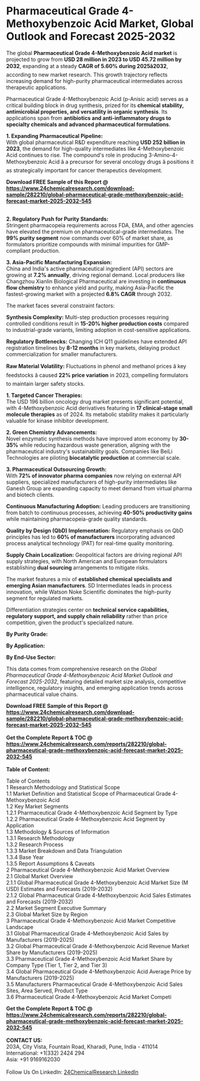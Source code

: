 <h1>Pharmaceutical Grade 4-Methoxybenzoic Acid Market, Global Outlook and Forecast 2025-2032</h1><p>The global <strong>Pharmaceutical Grade 4-Methoxybenzoic Acid market</strong> is projected to grow from <strong>USD 28 million in 2023 to USD 45.72 million by 2032</strong>, expanding at a steady <strong>CAGR of 5.60% during 2025â2032</strong>, according to new market research. This growth trajectory reflects increasing demand for high-purity pharmaceutical intermediates across therapeutic applications.</p><p>Pharmaceutical Grade 4-Methoxybenzoic Acid (p-Anisic acid) serves as a critical building block in drug synthesis, prized for its <strong>chemical stability, antimicrobial properties, and versatility in organic synthesis</strong>. Its applications span from <strong>antibiotics and anti-inflammatory drugs to specialty chemicals and advanced pharmaceutical formulations</strong>.</p><p><strong>1. Expanding Pharmaceutical Pipeline:</strong><br>
With global pharmaceutical R&amp;D expenditure reaching <strong>USD 252 billion in 2023</strong>, the demand for high-quality intermediates like 4-Methoxybenzoic Acid continues to rise. The compound's role in producing 3-Amino-4-Methoxybenzoic Acid â a precursor for several oncology drugs â positions it as strategically important for cancer therapeutics development.</p><div><b>Download FREE Sample of this Report @ 
            <a href="https://www.24chemicalresearch.com/download-sample/282210/global-pharmaceutical-grade-methoxybenzoic-acid-forecast-market-2025-2032-545">
            https://www.24chemicalresearch.com/download-sample/282210/global-pharmaceutical-grade-methoxybenzoic-acid-forecast-market-2025-2032-545</a></b></div><br><p><strong>2. Regulatory Push for Purity Standards:</strong><br>
Stringent pharmacopeia requirements across FDA, EMA, and other agencies have elevated the premium on pharmaceutical-grade intermediates. The <strong>99% purity segment</strong> now commands over 60% of market share, as formulators prioritize compounds with minimal impurities for GMP-compliant production.</p><p><strong>3. Asia-Pacific Manufacturing Expansion:</strong><br>
China and India's active pharmaceutical ingredient (API) sectors are growing at <strong>7.2% annually</strong>, driving regional demand. Local producers like Changzhou Xianlin Biological Pharmaceutical are investing in <strong>continuous flow chemistry</strong> to enhance yield and purity, making Asia-Pacific the fastest-growing market with a projected <strong>6.8% CAGR</strong> through 2032.</p><p>The market faces several constraint factors:</p><p><strong>Synthesis Complexity:</strong> Multi-step production processes requiring controlled conditions result in <strong>15-20% higher production costs</strong> compared to industrial-grade variants, limiting adoption in cost-sensitive applications.</p><p><strong>Regulatory Bottlenecks:</strong> Changing ICH Q11 guidelines have extended API registration timelines by <strong>8-12 months</strong> in key markets, delaying product commercialization for smaller manufacturers.</p><p><strong>Raw Material Volatility:</strong> Fluctuations in phenol and methanol prices â key feedstocks â caused <strong>22% price variation</strong> in 2023, compelling formulators to maintain larger safety stocks.</p><p><strong>1. Targeted Cancer Therapies:</strong><br>
The USD 196 billion oncology drug market presents significant potential, with 4-Methoxybenzoic Acid derivatives featuring in <strong>17 clinical-stage small molecule therapies</strong> as of 2024. Its metabolic stability makes it particularly valuable for kinase inhibitor development.</p><p><strong>2. Green Chemistry Advancements:</strong><br>
Novel enzymatic synthesis methods have improved atom economy by <strong>30-35%</strong> while reducing hazardous waste generation, aligning with the pharmaceutical industry's sustainability goals. Companies like BeiLi Technologies are piloting <strong>biocatalytic production</strong> at commercial scale.</p><p><strong>3. Pharmaceutical Outsourcing Growth:</strong><br>
With <strong>72% of innovator pharma companies</strong> now relying on external API suppliers, specialized manufacturers of high-purity intermediates like Ganesh Group are expanding capacity to meet demand from virtual pharma and biotech clients.</p><p><strong>Continuous Manufacturing Adoption:</strong> Leading producers are transitioning from batch to continuous processes, achieving <strong>40-50% productivity gains</strong> while maintaining pharmacopeia-grade quality standards.</p><p><strong>Quality by Design (QbD) Implementation:</strong> Regulatory emphasis on QbD principles has led to <strong>60% of manufacturers</strong> incorporating advanced process analytical technology (PAT) for real-time quality monitoring.</p><p><strong>Supply Chain Localization:</strong> Geopolitical factors are driving regional API supply strategies, with North American and European formulators establishing <strong>dual sourcing</strong> arrangements to mitigate risks.</p><p>The market features a mix of <strong>established chemical specialists and emerging Asian manufacturers</strong>. SD Intermediates leads in process innovation, while Watson Noke Scientific dominates the high-purity segment for regulated markets.</p><p>Differentiation strategies center on <strong>technical service capabilities, regulatory support, and supply chain reliability</strong> rather than price competition, given the product's specialized nature.</p><p><strong>By Purity Grade:</strong></p><p><strong>By Application:</strong></p><p><strong>By End-Use Sector:</strong></p><p>This data comes from comprehensive research on the <em>Global Pharmaceutical Grade 4-Methoxybenzoic Acid Market Outlook and Forecast 2025-2032</em>, featuring detailed market size analysis, competitive intelligence, regulatory insights, and emerging application trends across pharmaceutical value chains.</p><div><b>Download FREE Sample of this Report @ 
            <a href="https://www.24chemicalresearch.com/download-sample/282210/global-pharmaceutical-grade-methoxybenzoic-acid-forecast-market-2025-2032-545">
            https://www.24chemicalresearch.com/download-sample/282210/global-pharmaceutical-grade-methoxybenzoic-acid-forecast-market-2025-2032-545</a></b></div><br><div><b>Get the Complete Report & TOC @ 
            <a href="https://www.24chemicalresearch.com/reports/282210/global-pharmaceutical-grade-methoxybenzoic-acid-forecast-market-2025-2032-545">
            https://www.24chemicalresearch.com/reports/282210/global-pharmaceutical-grade-methoxybenzoic-acid-forecast-market-2025-2032-545</a></b></div><br>
            <b>Table of Content:</b><p>Table of Contents<br />
1 Research Methodology and Statistical Scope<br />
1.1 Market Definition and Statistical Scope of Pharmaceutical Grade 4-Methoxybenzoic Acid<br />
1.2 Key Market Segments<br />
1.2.1 Pharmaceutical Grade 4-Methoxybenzoic Acid Segment by Type<br />
1.2.2 Pharmaceutical Grade 4-Methoxybenzoic Acid Segment by Application<br />
1.3 Methodology & Sources of Information<br />
1.3.1 Research Methodology<br />
1.3.2 Research Process<br />
1.3.3 Market Breakdown and Data Triangulation<br />
1.3.4 Base Year<br />
1.3.5 Report Assumptions & Caveats<br />
2 Pharmaceutical Grade 4-Methoxybenzoic Acid Market Overview<br />
2.1 Global Market Overview<br />
2.1.1 Global Pharmaceutical Grade 4-Methoxybenzoic Acid Market Size (M USD) Estimates and Forecasts (2019-2032)<br />
2.1.2 Global Pharmaceutical Grade 4-Methoxybenzoic Acid Sales Estimates and Forecasts (2019-2032)<br />
2.2 Market Segment Executive Summary<br />
2.3 Global Market Size by Region<br />
3 Pharmaceutical Grade 4-Methoxybenzoic Acid Market Competitive Landscape<br />
3.1 Global Pharmaceutical Grade 4-Methoxybenzoic Acid Sales by Manufacturers (2019-2025)<br />
3.2 Global Pharmaceutical Grade 4-Methoxybenzoic Acid Revenue Market Share by Manufacturers (2019-2025)<br />
3.3 Pharmaceutical Grade 4-Methoxybenzoic Acid Market Share by Company Type (Tier 1, Tier 2, and Tier 3)<br />
3.4 Global Pharmaceutical Grade 4-Methoxybenzoic Acid Average Price by Manufacturers (2019-2025)<br />
3.5 Manufacturers Pharmaceutical Grade 4-Methoxybenzoic Acid Sales Sites, Area Served, Product Type<br />
3.6 Pharmaceutical Grade 4-Methoxybenzoic Acid Market Competi</p><div><b>Get the Complete Report & TOC @ 
            <a href="https://www.24chemicalresearch.com/reports/282210/global-pharmaceutical-grade-methoxybenzoic-acid-forecast-market-2025-2032-545">
            https://www.24chemicalresearch.com/reports/282210/global-pharmaceutical-grade-methoxybenzoic-acid-forecast-market-2025-2032-545</a></b></div><br><b>CONTACT US:</b><br>
            203A, City Vista, Fountain Road, Kharadi, Pune, India - 411014<br>
            International: +1(332) 2424 294<br>
            Asia: +91 9169162030 <br><br>
            Follow Us On LinkedIn: <a href="https://www.linkedin.com/company/24chemicalresearch/">24ChemicalResearch LinkedIn</a>